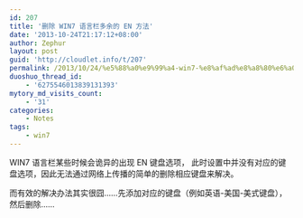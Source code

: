 ```yaml
---
id: 207
title: '删除 WIN7 语言栏多余的 EN 方法'
date: '2013-10-24T21:17:12+08:00'
author: Zephur
layout: post
guid: 'http://cloudlet.info/t/207'
permalink: /2013/10/24/%e5%88%a0%e9%99%a4-win7-%e8%af%ad%e8%a8%80%e6%a0%8f%e5%a4%9a%e4%bd%99%e7%9a%84-en-%e6%96%b9%e6%b3%95/
duoshuo_thread_id:
    - '6275546013839131393'
mytory_md_visits_count:
    - '31'
categories:
    - Notes
tags:
    - win7
---
```


WIN7 语言栏某些时候会诡异的出现 EN 键盘选项， 此时设置中并没有对应的键盘选项，因此无法通过网络上传播的简单的删除相应键盘来解决。

而有效的解决办法其实很囧……先添加对应的键盘（例如英语-美国-美式键盘），然后删除……
